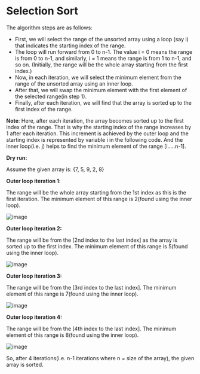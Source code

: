 # Selection Sort

The algorithm steps are as follows:

- First, we will select the range of the unsorted array using a loop (say i) that indicates the starting index of the range.
- The loop will run forward from 0 to n-1. The value i = 0 means the range is from 0 to n-1, and similarly, i = 1 means the range is from 1 to n-1, and so on.
(Initially, the range will be the whole array starting from the first index.)
- Now, in each iteration, we will select the minimum element from the range of the unsorted array using an inner loop.
- After that, we will swap the minimum element with the first element of the selected range(in step 1). 
- Finally, after each iteration, we will find that the array is sorted up to the first index of the range. 

**Note**: Here, after each iteration, the array becomes sorted up to the first index of the range. That is why the starting index of the range increases by 1 after each iteration. This increment is achieved by the outer loop and the starting index is represented by variable i in the following code. And the inner loop(i.e. j) helps to find the minimum element of the range [i…..n-1].

**Dry run:**

Assume the given array is: {7, 5, 9, 2, 8}

**Outer loop iteration 1**:

The range will be the whole array starting from the 1st index as this is the first iteration. The minimum element of this range is 2(found using the inner loop).

![image](https://github.com/user-attachments/assets/e72a91bc-8a11-4215-96d6-2c696ca1c979)

**Outer loop iteration 2:**

The range will be from the [2nd index to the last index] as the array is sorted up to the first index. The minimum element of this range is 5(found using the inner loop).

![image](https://github.com/user-attachments/assets/25ce8391-6430-4107-a5a8-5bf94c2c8b4c)

**Outer loop iteration 3:**

The range will be from the [3rd index to the last index]. The minimum element of this range is 7(found using the inner loop).

![image](https://github.com/user-attachments/assets/2c22d373-c245-47d4-9e8d-29ee421778b7)

**Outer loop iteration 4:**

The range will be from the [4th index to the last index]. The minimum element of this range is 8(found using the inner loop).

![image](https://github.com/user-attachments/assets/222f6e68-ae12-45f2-bfc2-322be09323f3)

So, after 4 iterations(i.e. n-1 iterations where n = size of the array), the given array is sorted.
